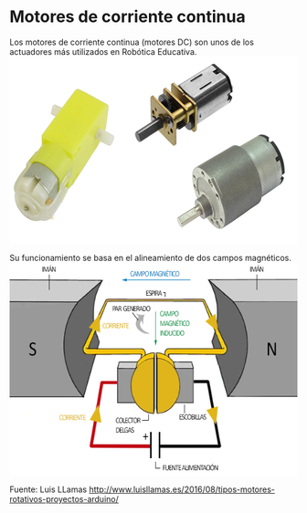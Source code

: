 # Motores de corriente continua
Los motores de corriente continua (motores DC) son unos de los actuadores más utilizados en Robótica Educativa. 
<a href="" target="_blank"><img width="600" height="330" border="0" align="center" src="img/motoresDC.png "/></a>

Su funcionamiento se basa en el alineamiento de dos campos magnéticos. 
<a href="" target="_blank"><img width="600" height="375" border="0" align="center" src="img/circuitoMotorDC.png "/></a>

Fuente: Luis LLamas
http://www.luisllamas.es/2016/08/tipos-motores-rotativos-proyectos-arduino/

